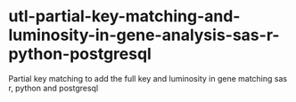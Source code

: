 # utl-partial-key-matching-and-luminosity-in-gene-analysis-sas-r-python-postgresql
Partial key matching to add the full key and luminosity in gene matching sas r, python and postgresql
